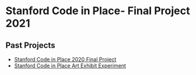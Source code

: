 # Stanford Code in Place- Final Project 2021

## Past Projects

* [Stanford Code in Place 2020 Final Project](https://github.com/KatherineMichel/stanford-code-in-place-final-project)
* [Stanford Code in Place Art Exhibit Experiment](https://github.com/KatherineMichel/stanford-code-in-place-art-exhibit-experiment)
